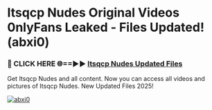 # Itsqcp Nudes Original Videos 0nlyFans Leaked - Files Updated! (abxi0)

<h3>🔴 CLICK HERE 🌐==►► <a href="https://tinyurl.com/5h6xmrr3" rel="nofollow">Itsqcp Nudes Updated Files</a></h3>

Get Itsqcp Nudes and all content. Now you can access all videos and pictures of Itsqcp Nudes. New Updated Files 2025!

[![abxi0](https://i.imgur.com/KVD873Z.gif)](https://tinyurl.com/5h6xmrr3)
